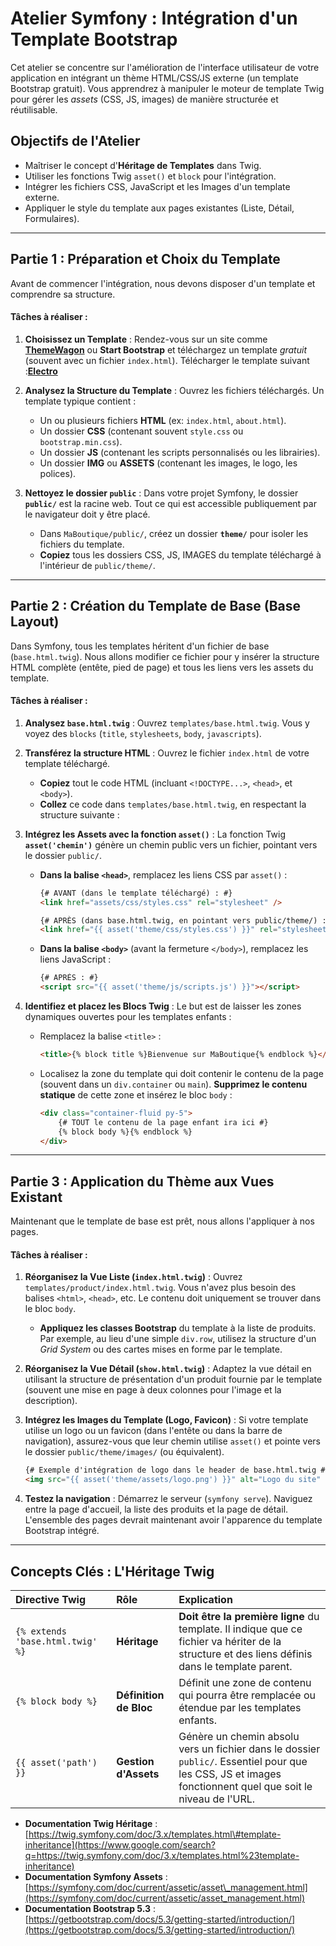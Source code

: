 # **Atelier Symfony : Intégration d'un Template Bootstrap**

Cet atelier se concentre sur l'amélioration de l'interface utilisateur de votre application en intégrant un thème HTML/CSS/JS externe (un template Bootstrap gratuit). Vous apprendrez à manipuler le moteur de template Twig pour gérer les *assets* (CSS, JS, images) de manière structurée et réutilisable.

## **Objectifs de l'Atelier**

  * Maîtriser le concept d'**Héritage de Templates** dans Twig.
  * Utiliser les fonctions Twig `asset()` et `block` pour l'intégration.
  * Intégrer les fichiers CSS, JavaScript et les Images d'un template externe.
  * Appliquer le style du template aux pages existantes (Liste, Détail, Formulaires).

-----

## **Partie 1 : Préparation et Choix du Template**

Avant de commencer l'intégration, nous devons disposer d'un template et comprendre sa structure.

#### **Tâches à réaliser :**

1.  **Choisissez un Template** :
    Rendez-vous sur un site comme [**ThemeWagon**](https://themewagon.com/theme-tag/ecommerce-template/) ou **Start Bootstrap** et téléchargez un template *gratuit* (souvent avec un fichier `index.html`).
    Télécharger le template suivant :[**Electro**](https://themewagon.com/themes/electro-bootstrap/)

3.  **Analysez la Structure du Template** :
    Ouvrez les fichiers téléchargés. Un template typique contient :

      * Un ou plusieurs fichiers **HTML** (ex: `index.html`, `about.html`).
      * Un dossier **CSS** (contenant souvent `style.css` ou `bootstrap.min.css`).
      * Un dossier **JS** (contenant les scripts personnalisés ou les librairies).
      * Un dossier **IMG** ou **ASSETS** (contenant les images, le logo, les polices).

4.  **Nettoyez le dossier `public`** :
    Dans votre projet Symfony, le dossier **`public/`** est la racine web. Tout ce qui est accessible publiquement par le navigateur doit y être placé.

      * Dans `MaBoutique/public/`, créez un dossier **`theme/`** pour isoler les fichiers du template.
      * **Copiez** tous les dossiers CSS, JS, IMAGES du template téléchargé à l'intérieur de `public/theme/`.

-----

## **Partie 2 : Création du Template de Base (Base Layout)**

Dans Symfony, tous les templates héritent d'un fichier de base (`base.html.twig`). Nous allons modifier ce fichier pour y insérer la structure HTML complète (entête, pied de page) et tous les liens vers les assets du template.

#### **Tâches à réaliser :**

1.  **Analysez `base.html.twig`** :
    Ouvrez `templates/base.html.twig`. Vous y voyez des `blocks` (`title`, `stylesheets`, `body`, `javascripts`).

2.  **Transférez la structure HTML** :
    Ouvrez le fichier `index.html` de votre template téléchargé.

      * **Copiez** tout le code HTML (incluant `<!DOCTYPE...>`, `<head>`, et `<body>`).
      * **Collez** ce code dans `templates/base.html.twig`, en respectant la structure suivante :

3.  **Intégrez les Assets avec la fonction `asset()`** :
    La fonction Twig **`asset('chemin')`** génère un chemin public vers un fichier, pointant vers le dossier `public/`.

      * **Dans la balise `<head>`**, remplacez les liens CSS par `asset()` :

        ```html
        {# AVANT (dans le template téléchargé) : #}
        <link href="assets/css/styles.css" rel="stylesheet" />

        {# APRÈS (dans base.html.twig, en pointant vers public/theme/) : #}
        <link href="{{ asset('theme/css/styles.css') }}" rel="stylesheet" />
        ```

      * **Dans la balise `<body>`** (avant la fermeture `</body>`), remplacez les liens JavaScript :

        ```html
        {# APRÈS : #}
        <script src="{{ asset('theme/js/scripts.js') }}"></script>
        ```

4.  **Identifiez et placez les Blocs Twig** :
    Le but est de laisser les zones dynamiques ouvertes pour les templates enfants :

      * Remplacez la balise `<title>` :
        ```html
        <title>{% block title %}Bienvenue sur MaBoutique{% endblock %}</title>
        ```
      * Localisez la zone du template qui doit contenir le contenu de la page (souvent dans un `div.container` ou `main`). **Supprimez le contenu statique** de cette zone et insérez le bloc `body` :
        ```html
        <div class="container-fluid py-5">
            {# TOUT le contenu de la page enfant ira ici #}
            {% block body %}{% endblock %} 
        </div>
        ```

-----

## **Partie 3 : Application du Thème aux Vues Existant**

Maintenant que le template de base est prêt, nous allons l'appliquer à nos pages.

#### **Tâches à réaliser :**

1.  **Réorganisez la Vue Liste (`index.html.twig`)** :
    Ouvrez `templates/product/index.html.twig`. Vous n'avez plus besoin des balises `<html>`, `<head>`, etc. Le contenu doit uniquement se trouver dans le bloc `body`.

      * **Appliquez les classes Bootstrap** du template à la liste de produits. Par exemple, au lieu d'une simple `div.row`, utilisez la structure d'un *Grid System* ou des cartes mises en forme par le template.

2.  **Réorganisez la Vue Détail (`show.html.twig`)** :
    Adaptez la vue détail en utilisant la structure de présentation d'un produit fournie par le template (souvent une mise en page à deux colonnes pour l'image et la description).

3.  **Intégrez les Images du Template (Logo, Favicon)** :
    Si votre template utilise un logo ou un favicon (dans l'entête ou dans la barre de navigation), assurez-vous que leur chemin utilise `asset()` et pointe vers le dossier `public/theme/images/` (ou équivalent).

    ```html
    {# Exemple d'intégration de logo dans le header de base.html.twig #}
    <img src="{{ asset('theme/assets/logo.png') }}" alt="Logo du site" height="30" />
    ```

4.  **Testez la navigation** :
    Démarrez le serveur (`symfony serve`). Naviguez entre la page d'accueil, la liste des produits et la page de détail. L'ensemble des pages devrait maintenant avoir l'apparence du template Bootstrap intégré.

-----

## **Concepts Clés : L'Héritage Twig**

| Directive Twig | Rôle | Explication |
| :--- | :--- | :--- |
| `{% extends 'base.html.twig' %}` | **Héritage** | **Doit être la première ligne** du template. Il indique que ce fichier va hériter de la structure et des liens définis dans le template parent. |
| `{% block body %}` | **Définition de Bloc** | Définit une zone de contenu qui pourra être remplacée ou étendue par les templates enfants. |
| `{{ asset('path') }}` | **Gestion d'Assets** | Génère un chemin absolu vers un fichier dans le dossier `public/`. Essentiel pour que les CSS, JS et images fonctionnent quel que soit le niveau de l'URL. |

  * **Documentation Twig Héritage** : [https://twig.symfony.com/doc/3.x/templates.html\#template-inheritance](https://www.google.com/search?q=https://twig.symfony.com/doc/3.x/templates.html%23template-inheritance)
  * **Documentation Symfony Assets** : [https://symfony.com/doc/current/assetic/asset\_management.html](https://symfony.com/doc/current/assetic/asset_management.html)
  * **Documentation Bootstrap 5.3** : [https://getbootstrap.com/docs/5.3/getting-started/introduction/](https://getbootstrap.com/docs/5.3/getting-started/introduction/)
